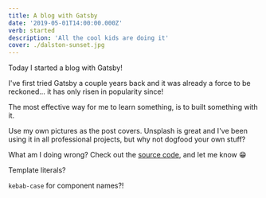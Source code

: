 ```yaml
---
title: A blog with Gatsby
date: '2019-05-01T14:00:00.000Z'
verb: started
description: 'All the cool kids are doing it'
cover: ./dalston-sunset.jpg
---
```


Today I started a blog with Gatsby!

I've first tried Gatsby a couple years back and it was already a force to be reckoned... it has only risen in popularity since!

The most effective way for me to learn something, is to built something with it.

Use my own pictures as the post covers. Unsplash is great and I've been using it in all professional projects, but why not dogfood your own stuff?

What am I doing wrong? Check out the [source code], and let me know 😁

Template literals?

`kebab-case` for component names?!

[source code]: https://github.com/jmagrippis/blog 'crowd-sourcing code quality since 2019'
